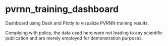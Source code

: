 # pvrnn_training_dashboard
Dashboard using Dash and Plotly to visualize PVRNN training results.

Complying with policy, the data used here were not leading to any scientific publication and are merely employed for demonstration purposes. 

